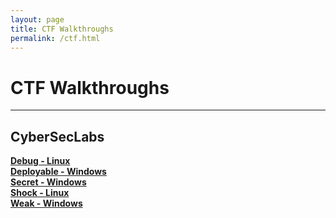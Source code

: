 ```yaml
---
layout: page
title: CTF Walkthroughs
permalink: /ctf.html
---
```


# CTF Walkthroughs
----
## CyberSecLabs
**[Debug - Linux](https://cyb3rr3ap3r.github.io/posts/ctf/cyberseclabs/debug.html)**  
**[Deployable - Windows](https://cyb3rr3ap3r.github.io/posts/ctf/cyberseclabs/deployable.html)**  
**[Secret - Windows](https://cyb3rr3ap3r.github.io/posts/ctf/cyberseclabs/secret.html)**  
**[Shock - Linux](https://cyb3rr3ap3r.github.io/posts/ctf/cyberseclabs/shock.html)**  
**[Weak - Windows](https://cyb3rr3ap3r.github.io/posts/ctf/cyberseclabs/weak.html)**  

